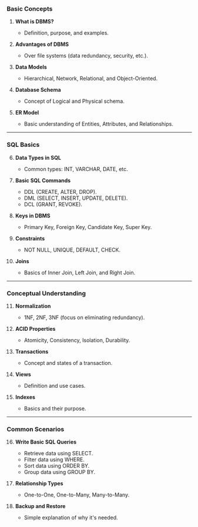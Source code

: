 ### **Basic Concepts**

1. **What is DBMS?**
    
    - Definition, purpose, and examples.
2. **Advantages of DBMS**
    
    - Over file systems (data redundancy, security, etc.).
3. **Data Models**
    
    - Hierarchical, Network, Relational, and Object-Oriented.
4. **Database Schema**
    
    - Concept of Logical and Physical schema.
5. **ER Model**
    
    - Basic understanding of Entities, Attributes, and Relationships.

---

### **SQL Basics**

6. **Data Types in SQL**
    
    - Common types: INT, VARCHAR, DATE, etc.
7. **Basic SQL Commands**
    
    - DDL (CREATE, ALTER, DROP).
    - DML (SELECT, INSERT, UPDATE, DELETE).
    - DCL (GRANT, REVOKE).
8. **Keys in DBMS**
    
    - Primary Key, Foreign Key, Candidate Key, Super Key.
9. **Constraints**
    
    - NOT NULL, UNIQUE, DEFAULT, CHECK.
10. **Joins**
    
    - Basics of Inner Join, Left Join, and Right Join.

---

### **Conceptual Understanding**

11. **Normalization**
    
    - 1NF, 2NF, 3NF (focus on eliminating redundancy).
12. **ACID Properties**
    
    - Atomicity, Consistency, Isolation, Durability.
13. **Transactions**
    
    - Concept and states of a transaction.
14. **Views**
    
    - Definition and use cases.
15. **Indexes**
    
    - Basics and their purpose.

---

### **Common Scenarios**

16. **Write Basic SQL Queries**
    
    - Retrieve data using SELECT.
    - Filter data using WHERE.
    - Sort data using ORDER BY.
    - Group data using GROUP BY.
17. **Relationship Types**
    
    - One-to-One, One-to-Many, Many-to-Many.
18. **Backup and Restore**
    
    - Simple explanation of why it's needed.